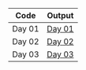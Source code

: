 | Code  | Output |
|------|------|
| Day 01 |  [Day 01](./Day01/) |
| Day 02 |  [Day 02](./Day02/) |
| Day 03 |  [Day 03](./Day03/) |
